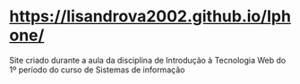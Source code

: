 # https://lisandrova2002.github.io/Iphone/
Site criado durante a aula da disciplina de Introdução à Tecnologia Web do 1º período do curso de Sistemas de informação
